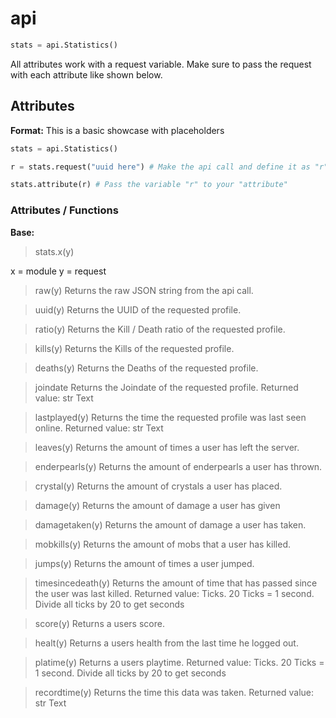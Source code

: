 # api

```py
stats = api.Statistics()
```

All attributes work with a request variable.
Make sure to pass the request with each attribute like shown below.


## Attributes

**Format:**
This is a basic showcase with placeholders
```py
stats = api.Statistics()

r = stats.request("uuid here") # Make the api call and define it as "r"

stats.attribute(r) # Pass the variable "r" to your "attribute"
```
 
### Attributes / Functions

**Base:**
> stats.x(y)

x = module
y = request

> raw(y)
Returns the raw JSON string from the api call.

> uuid(y)
Returns the UUID of the requested profile.

> ratio(y)
Returns the Kill / Death ratio of the requested profile.

> kills(y)
Returns the Kills of the requested profile.

> deaths(y)
Returns the Deaths of the requested profile.

> joindate
Returns the Joindate of the requested profile.
Returned value: str Text

> lastplayed(y)
Returns the time the requested profile was last seen online.
Returned value: str Text

> leaves(y)
Returns the amount of times a user has left the server.

> enderpearls(y)
Returns the amount of enderpearls a user has thrown.

> crystal(y)
Returns the amount of crystals a user has placed.

> damage(y)
Returns the amount of damage a user has given

> damagetaken(y)
Returns the amount of damage a user has taken.

> mobkills(y)
Returns the amount of mobs that a user has killed.

> jumps(y)
Returns the amount of times a user jumped.

> timesincedeath(y)
Returns the amount of time that has passed since the user was last killed.
Returned value: Ticks.
20 Ticks = 1 second. Divide all ticks by 20 to get seconds

> score(y)
Returns a users score.

> healt(y)
Returns a users health from the last time he logged out.

> platime(y)
Returns a users playtime.
Returned value: Ticks.
20 Ticks = 1 second. Divide all ticks by 20 to get seconds

> recordtime(y)
Returns the time this data was taken.
Returned value: str Text